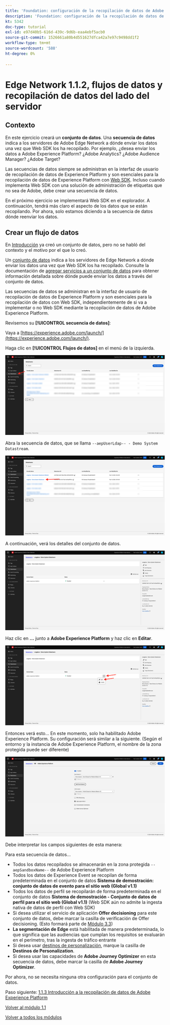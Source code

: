 ```yaml
---
title: 'Foundation: configuración de la recopilación de datos de Adobe Experience Platform y la extensión de Web SDK: Edge Network, flujos de datos y recopilación de datos del servidor'
description: 'Foundation: configuración de la recopilación de datos de Adobe Experience Platform y la extensión de Web SDK: Edge Network, flujos de datos y recopilación de datos del servidor'
kt: 5342
doc-type: tutorial
exl-id: e97d40b5-616d-439c-9d6b-eaa4ebf5acb0
source-git-commit: 1526661a80b4d551627dfca42a7e97c9498dd1f2
workflow-type: tm+mt
source-wordcount: '588'
ht-degree: 0%

---
```


# Edge Network 1.1.2, flujos de datos y recopilación de datos del lado del servidor

## Contexto

En este ejercicio creará un **conjunto de datos**. Una **secuencia de datos** indica a los servidores de Adobe Edge Network a dónde enviar los datos una vez que Web SDK los ha recopilado. Por ejemplo, ¿desea enviar los datos a Adobe Experience Platform? ¿Adobe Analytics? ¿Adobe Audience Manager? ¿Adobe Target?

Las secuencias de datos siempre se administran en la interfaz de usuario de recopilación de datos de Experience Platform y son esenciales para la recopilación de datos de Experience Platform con [Web SDK](https://experienceleague.adobe.com/es/docs/experience-platform/web-sdk/home). Incluso cuando implementa Web SDK con una solución de administración de etiquetas que no sea de Adobe, debe crear una secuencia de datos.

En el próximo ejercicio se implementará Web SDK en el explorador. A continuación, tendrá más claro el aspecto de los datos que se están recopilando. Por ahora, solo estamos diciendo a la secuencia de datos dónde reenviar los datos.

## Crear un flujo de datos

En [Introducción](./../../../modules/gettingstarted/gettingstarted/ex2.md) ya creó un conjunto de datos, pero no se habló del contexto y el motivo por el que lo creó.

Un [conjunto de datos](https://experienceleague.adobe.com/es/docs/experience-platform/datastreams/overview) indica a los servidores de Edge Network a dónde enviar los datos una vez que Web SDK los ha recopilado. Consulte la documentación de [agregar servicios a un conjunto de datos](https://experienceleague.adobe.com/es/docs/experience-platform/datastreams/configure#add-services) para obtener información detallada sobre dónde puede enviar los datos a través del conjunto de datos.

Las secuencias de datos se administran en la interfaz de usuario de recopilación de datos de Experience Platform y son esenciales para la recopilación de datos con Web SDK, independientemente de si va a implementar o no Web SDK mediante la recopilación de datos de Adobe Experience Platform.

Revisemos su **[!UICONTROL secuencia de datos]**:

Vaya a [https://experience.adobe.com/launch/](https://experience.adobe.com/launch/).

Haga clic en **[!UICONTROL Flujos de datos]** en el menú de la izquierda.

![Haga clic en el icono Flujo de datos en el panel de navegación izquierdo](./images/edgeconfig1.png)

Abra la secuencia de datos, que se llama `--aepUserLdap-- - Demo System Datastream`.

![Asigne un nombre al conjunto de datos y guarde](./images/edgeconfig2.png)

A continuación, verá los detalles del conjunto de datos.

![Asigne un nombre al conjunto de datos y guarde](./images/edgecfg1.png)

Haz clic en **...** junto a **Adobe Experience Platform** y haz clic en **Editar**.

![Asigne un nombre al conjunto de datos y guarde](./images/edgecfg1a.png)

Entonces verá esto... En este momento, solo ha habilitado Adobe Experience Platform. Su configuración será similar a la siguiente. (Según el entorno y la instancia de Adobe Experience Platform, el nombre de la zona protegida puede ser diferente)

![Asigne un nombre al conjunto de datos y guarde](./images/edgecfg2.png)

Debe interpretar los campos siguientes de esta manera:

Para esta secuencia de datos...

- Todos los datos recopilados se almacenarán en la zona protegida `--aepSandboxName--` de Adobe Experience Platform
- Todos los datos de Experience Event se recopilan de forma predeterminada en el conjunto de datos **Sistema de demostración: conjunto de datos de evento para el sitio web (Global v1.1)**
- Todos los datos de perfil se recopilarán de forma predeterminada en el conjunto de datos **Sistema de demostración - Conjunto de datos de perfil para el sitio web (Global v1.1)** (Web SDK aún no admite la ingesta nativa de datos de perfil con Web SDK)
- Si desea utilizar el servicio de aplicación **Offer decisioning** para este conjunto de datos, debe marcar la casilla de verificación de Offer decisioning. (Esto formará parte de [Módulo 3.3](./../../../modules/ajo-b2c/module3.3/offer-decisioning.md))
- **La segmentación de Edge** está habilitada de manera predeterminada, lo que significa que las audiencias que cumplan los requisitos se evaluarán en el perímetro, tras la ingesta de tráfico entrante
- Si desea usar [destinos de personalización](https://experienceleague.adobe.com/es/docs/experience-platform/destinations/catalog/personalization/overview), marque la casilla de **Destinos de Personalization**.
- Si desea usar las capacidades de **Adobe Journey Optimizer** en esta secuencia de datos, debe marcar la casilla de **Adobe Journey Optimizer**.


Por ahora, no se necesita ninguna otra configuración para el conjunto de datos.

Paso siguiente: [1.1.3 Introducción a la recopilación de datos de Adobe Experience Platform](./ex3.md)

[Volver al módulo 1.1](./data-ingestion-launch-web-sdk.md)

[Volver a todos los módulos](./../../../overview.md)
